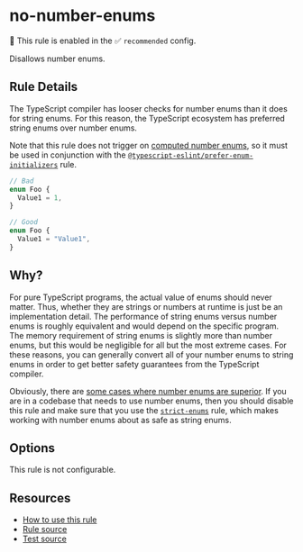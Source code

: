 # no-number-enums

💼 This rule is enabled in the ✅ `recommended` config.

Disallows number enums.

<!-- end auto-generated rule header -->

## Rule Details

The TypeScript compiler has looser checks for number enums than it does for string enums. For this reason, the TypeScript ecosystem has preferred string enums over number enums.

Note that this rule does not trigger on [computed number enums](https://www.typescriptlang.org/docs/handbook/enums.html#computed-and-constant-members), so it must be used in conjunction with the [`@typescript-eslint/prefer-enum-initializers`](https://typescript-eslint.io/rules/prefer-enum-initializers/) rule.

```ts
// Bad
enum Foo {
  Value1 = 1,
}

// Good
enum Foo {
  Value1 = "Value1",
}
```

## Why?

For pure TypeScript programs, the actual value of enums should never matter. Thus, whether they are strings or numbers at runtime is just be an implementation detail. The performance of string enums versus number enums is roughly equivalent and would depend on the specific program. The memory requirement of string enums is slightly more than number enums, but this would be negligible for all but the most extreme cases. For these reasons, you can generally convert all of your number enums to string enums in order to get better safety guarantees from the TypeScript compiler.

Obviously, there are [some cases where number enums are superior](strict-enums.md#number-enums-vs-string-enums). If you are in a codebase that needs to use number enums, then you should disable this rule and make sure that you use the [`strict-enums`](strict-enums.md) rule, which makes working with number enums about as safe as string enums.

## Options

This rule is not configurable.

## Resources

- [How to use this rule](https://complete-ts.github.io/eslint-plugin-complete)
- [Rule source](https://github.com/complete-ts/complete/blob/main/packages/eslint-plugin-complete/src/rules/no-number-enums.ts)
- [Test source](https://github.com/complete-ts/complete/blob/main/packages/eslint-plugin-complete/tests/rules/no-number-enums.test.ts)
